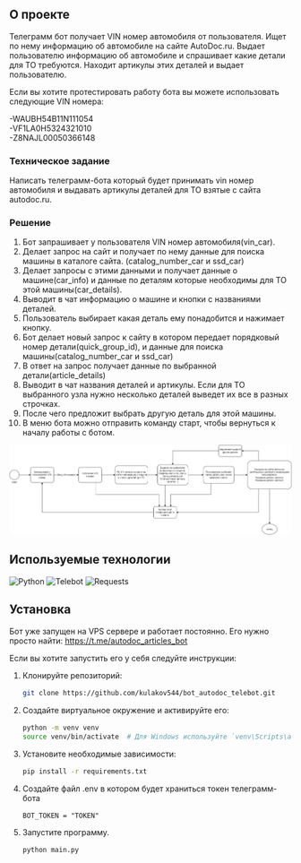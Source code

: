 
## О проекте
Телеграмм бот получает VIN номер автомобиля от пользователя. Ищет по нему информацию об автомобиле на сайте AutoDoc.ru. 
Выдает пользователю информацию об автомобиле и спрашивает какие детали для ТО требуются. 
Находит артикулы этих деталей и выдает пользователю.

Если вы хотите протестировать работу бота вы можете использовать следующие VIN номера:

-WAUBH54B11N111054  
-VF1LA0H5324321010  
-Z8NAJL00050366148  

### Техническое задание
Написать телеграмм-бота который будет принимать vin номер автомобиля и выдавать 
артикулы деталей для ТО взятые с сайта autodoc.ru.

### Решение
1. Бот запрашивает у пользователя VIN номер автомобиля(vin_car). 
2. Делает запрос на сайт и получает по нему данные для поиска машины в каталоге сайта.
   (catalog_number_car и ssd_car)
3. Делает запросы с этими данными и получает данные о машине(car_info) и 
данные по деталям которые необходимы для ТО этой машины(car_details).
4. Выводит в чат информацию о машине и кнопки с названиями деталей.
5. Пользователь выбирает какая деталь ему понадобится и нажимает кнопку.
6. Бот делает новый запрос к сайту в котором передает порядковый номер детали(quick_group_id),
и данные для поиска машины(catalog_number_car и ssd_car)
7. В ответ на запрос получает данные по выбранной детали(article_details)
8. Выводит в чат названия деталей и артикулы. Если для ТО выбранного узла нужно несколько деталей 
выведет их все в разных строчках.
9. После чего предложит выбрать другую деталь для этой машины.
10. В меню бота можно отправить команду старт, чтобы вернуться к началу работы с ботом.

![shema_autodoc_bot.png](images/shema_autodoc_bot.png)

## Используемые технологии

![Python](https://img.shields.io/badge/Python-3.12+-blue?logo=python)
![Telebot](https://img.shields.io/badge/Telebot-0.0.5+-yellow?logo=telegram)
![Requests](https://img.shields.io/badge/Requests-2.32.3+-orange?logo=python)

## Установка
Бот уже запущен на VPS сервере и работает постоянно. Его нужно просто найти: https://t.me/autodoc_articles_bot

Если вы хотите запустить его у себя следуйте инструкции:

1. Клонируйте репозиторий:
   ```bash
   git clone https://github.com/kulakov544/bot_autodoc_telebot.git
   ```
2. Создайте виртуальное окружение и активируйте его:
   ```bash
   python -m venv venv
   source venv/bin/activate  # Для Windows используйте `venv\Scripts\activate`
   ```
3. Установите необходимые зависимости:
   ```bash
   pip install -r requirements.txt
   ```
4. Создайте файл .env в котором будет храниться токен телеграмм-бота
   ```
   BOT_TOKEN = "TOKEN"
   ```
5. Запустите программу.
   ```bash
   python main.py
   ```